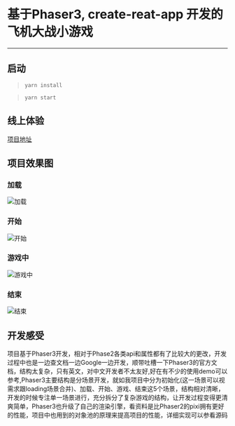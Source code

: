 # 基于Phaser3, create-reat-app 开发的飞机大战小游戏
---
## 启动
> `yarn install`

> `yarn start`

## 线上体验
[项目地址](https://simondengshuaihui.github.io/fly-game/)

## 项目效果图
### 加载
![加载](example/loading.png)
### 开始
![开始](example/start.png)
### 游戏中
![游戏中](example/play.png)
### 结束
![结束](example/end.png)

## 开发感受
项目基于Phaser3开发，相对于Phase2各类api和属性都有了比较大的更改，开发过程中也是一边查文档一边Google一边开发，顺带吐槽一下Phaser3的官方文档，结构太复杂，只有英文，对中文开发者不太友好,好在有不少的使用demo可以参考,Phaser3主要结构是分场景开发，就如我项目中分为初始化(这一场景可以视需求跟loading场景合并)、加载、开始、游戏、结束这5个场景，结构相对清晰，开发的时候专注单一场景进行，充分拆分了复杂游戏的结构，让开发过程变得更清爽简单，Phaser3也升级了自己的渲染引擎，看资料是比Phaser2的pixi拥有更好的性能，项目中也用到的对象池的原理来提高项目的性能，详细实现可以参看源码